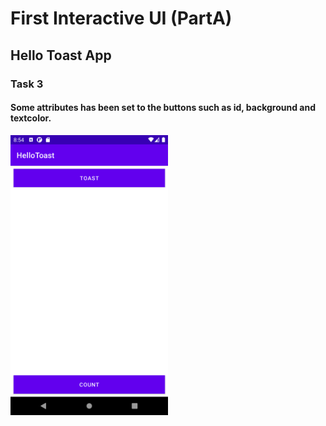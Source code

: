 # First Interactive UI (PartA)
## Hello Toast App
### Task 3
#### Some attributes has been set to the buttons such as id, background and textcolor.

<img width="50%" src="screenshots/screenshot3.png"> 